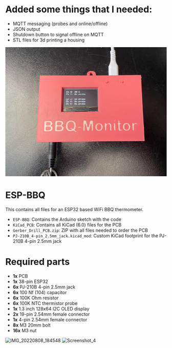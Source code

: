 # Added some things that I needed:

* MQTT messaging (probes and online/offline)
* JSON output
* Shutdown button to signal offline on MQTT
* STL files for 3d printing a housing

![Screenshot_1](https://github.com/pixelmagic66/ESP-BBQ/blob/main/BBq-Monitor.png)

# ESP-BBQ
This contains all files for an ESP32 based WiFi BBQ thermometer.

* ```ESP-BBQ```: Contains the Arduino sketch with the code
* ```KiCad_PCB```: Contains all KiCad (6.0) files for the PCB
* ```Gerber_Drill_PCB.zip```: ZIP with all files needed to order the PCB
* ```PJ-210B_4-pin_2.5mm_jack.kicad_mod```: Custom KiCad footprint for the PJ-210B 4-pin 2.5mm jack

# Required parts
* **1x** PCB
* **1x** 38-pin ESP32
* **6x** PJ-210B 4-pin 2.5mm jack
* **6x** 100 Nf (104) capacitor
* **6x** 100K Ohm resistor
* **6x** 100K NTC thermistor probe
* **1x** 1.3 inch 128x64 I2C OLED display
* **2x** 19-pin 2.54mm female connector
* **1x** 4-pin 2.54mm female connector
* **8x** M3 20mm bolt
* **16x** M3 nut

![IMG_20220808_184548](https://user-images.githubusercontent.com/17710384/183513691-59ea857b-efd9-44df-8801-435f9e275a52.jpg)
![Screenshot_4](https://user-images.githubusercontent.com/17710384/183514274-e77dc0e8-d003-4eea-9e06-9df97459f18d.png)
